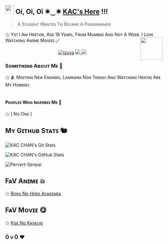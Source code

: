 ## <img src="https://user-images.githubusercontent.com/1303154/88677602-1635ba80-d120-11ea-84d8-d263ba5fc3c0.gif" width="28px"> Oi, Oi, Oi ✷⁠‿⁠✷ [KAC's Here](https://github.com/KAC-CHAN) !!!
> A Sᴛᴜᴅᴇɴᴛ Wᴀɴᴛᴇᴅ Tᴏ Bᴇᴄᴀᴍᴇ A Pʀᴏɢʀᴀᴍᴍᴇʀ 

⚝ Yᴏ! I Aᴍ Hʀɪᴛᴠɪᴋ, Aɢᴇ 18 Yᴇᴀʀꜱ, Fʀᴏᴍ Mᴜᴍʙᴀɪ Aɴᴅ Nᴏᴛ A Wᴇᴇʙ. I Lᴏᴠᴇ Wᴀᴛᴄʜɪɴɢ Aɴɪᴍᴇ Mᴏᴠɪᴇꜱ.🪄
<img src="https://64.media.tumblr.com/34784257378ce2c51675599159735772/tumblr_nd3b8i2gL01sedjuto1_400.gifv" align="right" width="72"/>

</p>
<p align="center">
  <a href="https://t.me/izuya"><img src="https://telegra.ph/file/681ce0be1c844af41dd1e.jpg" alt="izuya"></a>
  
  <a href="https://github.com/KAC-CHAN">
    <img src="https://img.shields.io/github/followers/h0daka?label=GitHub&logo=github&style=for-the-badge&color=blue"/>
  </a>
  <a href="https://telegram.me/izuya">
    <img src="https://img.shields.io/badge/telegram-1b77FF.svg?style=for-the-badge&logo=telegram"/>
  </a>  
 </a>
  

### Sᴏᴍᴇᴛʜɪɴɢ Aʙᴏᴜᴛ Mᴇ 🐇

⚝ 🫂 Mᴇᴇᴛɪɴɢ Nᴇᴡ Eɴᴇᴍɪᴇꜱ, Lᴇᴀʀɴɪɴɢ Nᴇᴡ Tʜɪɴɢꜱ Aɴᴅ Wᴀᴛᴄʜɪɴɢ Hᴇɴᴛᴀɪ Aʀᴇ Mʏ Hᴏʙʙɪᴇꜱ </br>
</br>

#### Pᴇᴏᴘʟᴇꜱ Wʜᴏ Iɴꜱᴘɪʀᴇꜱ Mᴇ 🥰
⚝ [ Nᴏ Oɴᴇ ]

## Mʏ Gɪᴛʜᴜʙ Sᴛᴀᴛꜱ 🐿️
![KAC CHAN's Git Stats](https://github-readme-stats.vercel.app/api?username=kac-chan&include_all_commits=true&count_private=true&theme=highcontrast)

![KAC CHAN's GitHub Stats](https://github-readme-streak-stats.herokuapp.com?user=KAC-CHAN&theme=tokyonight)
<p align="left"> <img src="https://komarev.com/ghpvc/?username=KAC-CHAN&label=Profile%20Views&color=orange&style=flat-square" alt="Pervert-Senpai" /> </p>


## FᴀV Aɴɪᴍᴇ 💥

⚝ [Bᴏᴋᴜ Nᴏ Hᴇʀᴏ Aᴄᴀᴅᴇᴍɪᴀ](https://anilist.co/anime/21459/Boku-no-Hero-Academia/) </br>

## FᴀV Mᴏᴠɪᴇ 😋

⚝ [Kᴏᴇ Nᴏ Kᴀᴛᴀᴄʜɪ](https://anilist.co/anime/21459/Koe-no-Katachi/) </br>

### Ӧ⁠ｖ⁠Ӧ ❤️
